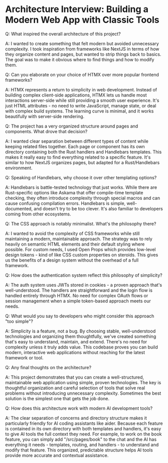 # Architecture Interview: Building a Modern Web App with Classic Tools

Q: What inspired the overall architecture of this project?

A: I wanted to create something that felt modern but avoided unnecessary complexity. I took inspiration from frameworks like NextJS in terms of how they organize content and pages, but wanted to strip things back to basics. The goal was to make it obvious where to find things and how to modify them.

Q: Can you elaborate on your choice of HTMX over more popular frontend frameworks?

A: HTMX represents a return to simplicity in web development. Instead of building complex client-side applications, HTMX lets us handle most interactions server-side while still providing a smooth user experience. It's just HTML attributes - no need to write JavaScript, manage state, or deal with complex build systems. The learning curve is minimal, and it works beautifully with server-side rendering.

Q: The project has a very organized structure around pages and components. What drove that decision?

A: I wanted clear separation between different types of content while keeping related files together. Each page or component has its own directory containing both the Rust handlers and Handlebars templates. This makes it really easy to find everything related to a specific feature. It's similar to how NextJS organizes pages, but adapted for a Rust/Handlebars environment.

Q: Speaking of Handlebars, why choose it over other templating options?

A: Handlebars is battle-tested technology that just works. While there are Rust-specific options like Askama that offer compile-time template checking, they often introduce complexity through special macros and can cause confusing compilation errors. Handlebars is simple, well-documented, and doesn't try to be too clever. It's also familiar to developers coming from other ecosystems.

Q: The CSS approach is notably minimalist. What's the philosophy there?

A: I wanted to avoid the complexity of CSS frameworks while still maintaining a modern, maintainable approach. The strategy was to rely heavily on semantic HTML elements and their default styling where possible. For custom needs, I used Open Props which provides low-level design tokens - kind of like CSS custom properties on steroids. This gives us the benefits of a design system without the overhead of a full framework.

Q: How does the authentication system reflect this philosophy of simplicity?

A: The auth system uses JWTs stored in cookies - a proven approach that's well-understood. The handlers are straightforward and the login flow is handled entirely through HTMX. No need for complex OAuth flows or session management when a simple token-based approach meets our needs.

Q: What would you say to developers who might consider this approach "too simple"?

A: Simplicity is a feature, not a bug. By choosing stable, well-understood technologies and organizing them thoughtfully, we've created something that's easy to understand, maintain, and extend. There's no need for complexity unless it truly adds value. This codebase proves you can build modern, interactive web applications without reaching for the latest framework or tool.

Q: Any final thoughts on the architecture?

A: This project demonstrates that you can create a well-structured, maintainable web application using simple, proven technologies. The key is thoughtful organization and careful selection of tools that solve real problems without introducing unnecessary complexity. Sometimes the best solution is the simplest one that gets the job done.

Q: How does this architecture work with modern AI development tools?

A: The clear separation of concerns and directory structure makes it particularly friendly for AI coding assistants like aider. Because each feature is contained in its own directory with both templates and handlers, it's easy to give AI tools the full context they need. For example, to work on the book feature, you can simply add "/src/pages/book" to the chat and the AI has everything it needs - templates, routing, and handlers - to understand and modify that feature. This organized, predictable structure helps AI tools provide more accurate and contextual assistance.
